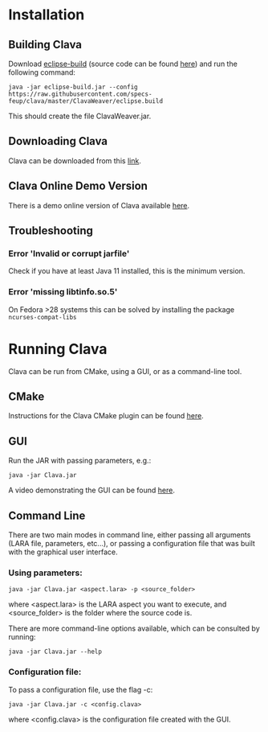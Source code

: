 
# Installation

## Building Clava

Download [eclipse-build](http://specs.fe.up.pt/tools/eclipse-build.jar) (source code can be found [here](https://github.com/specs-feup/specs-java-tools/tree/master/EclipseBuild)) and run the following command:

`java -jar eclipse-build.jar --config https://raw.githubusercontent.com/specs-feup/clava/master/ClavaWeaver/eclipse.build`

This should create the file ClavaWeaver.jar. 

## Downloading Clava

Clava can be downloaded from this [link](http://specs.fe.up.pt/tools/clava.jar).


## Clava Online Demo Version

There is a demo online version of Clava available [here](http://specs.fe.up.pt/tools/clava).

## Troubleshooting

### Error 'Invalid or corrupt jarfile'

Check if you have at least Java 11 installed, this is the minimum version.

### Error 'missing libtinfo.so.5'

On Fedora >28 systems this can be solved by installing the package `ncurses-compat-libs`

# Running Clava


Clava can be run from CMake, using a GUI, or as a command-line tool.


## CMake

Instructions for the Clava CMake plugin can be found [here](https://github.com/specs-feup/clava/tree/master/CMake).



## GUI


Run the JAR with passing parameters, e.g.:

	java -jar Clava.jar


A video demonstrating the GUI can be found [here](https://www.youtube.com/watch?v=IFvNWYCivFA).

## Command Line


There are two main modes in command line, either passing all arguments (LARA file, parameters, etc...), or passing a configuration file that was built with the graphical user interface.



### Using parameters:

	java -jar Clava.jar <aspect.lara> -p <source_folder>

where <aspect.lara> is the LARA aspect you want to execute, and <source_folder> is the folder where the source code is.


There are more command-line options available, which can be consulted by running:

	java -jar Clava.jar --help


		
### Configuration file:

To pass a configuration file, use the flag -c:

	java -jar Clava.jar -c <config.clava>

where <config.clava> is the configuration file created with the GUI.

